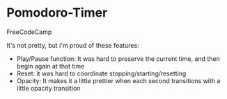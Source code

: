 # Pomodoro-Timer
FreeCodeCamp

It's not pretty, but i'm proud of these features: 
- Play/Pause function: It was hard to preserve the current time, and then begin again at that time
- Reset: it was hard to coordinate stopping/starting/resetting
- Opacity: It makes it a little prettier when each second transitions with a little opacity transition
